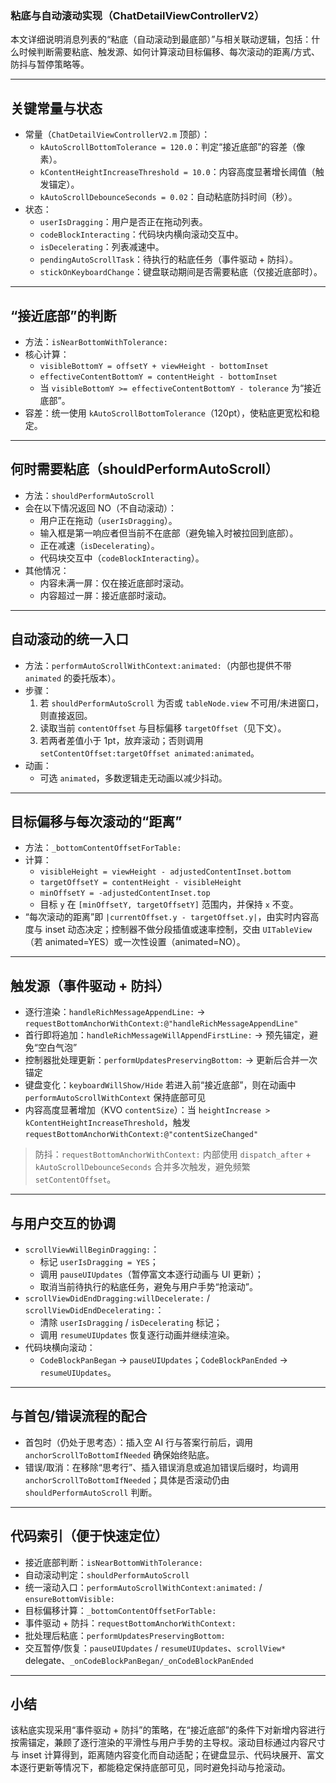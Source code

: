 ### 粘底与自动滚动实现（ChatDetailViewControllerV2）

本文详细说明消息列表的“粘底（自动滚动到最底部）”与相关联动逻辑，包括：什么时候判断需要粘底、触发源、如何计算滚动目标偏移、每次滚动的距离/方式、防抖与暂停策略等。

---

## 关键常量与状态
- 常量（`ChatDetailViewControllerV2.m` 顶部）：
  - `kAutoScrollBottomTolerance = 120.0`：判定“接近底部”的容差（像素）。
  - `kContentHeightIncreaseThreshold = 10.0`：内容高度显著增长阈值（触发锚定）。
  - `kAutoScrollDebounceSeconds = 0.02`：自动粘底防抖时间（秒）。
- 状态：
  - `userIsDragging`：用户是否正在拖动列表。
  - `codeBlockInteracting`：代码块内横向滚动交互中。
  - `isDecelerating`：列表减速中。
  - `pendingAutoScrollTask`：待执行的粘底任务（事件驱动 + 防抖）。
  - `stickOnKeyboardChange`：键盘联动期间是否需要粘底（仅接近底部时）。

---

## “接近底部”的判断
- 方法：`isNearBottomWithTolerance:`
- 核心计算：
  - `visibleBottomY = offsetY + viewHeight - bottomInset`
  - `effectiveContentBottomY = contentHeight - bottomInset`
  - 当 `visibleBottomY >= effectiveContentBottomY - tolerance` 为“接近底部”。
- 容差：统一使用 `kAutoScrollBottomTolerance`（120pt），使粘底更宽松和稳定。

---

## 何时需要粘底（shouldPerformAutoScroll）
- 方法：`shouldPerformAutoScroll`
- 会在以下情况返回 NO（不自动滚动）：
  - 用户正在拖动（`userIsDragging`）。
  - 输入框是第一响应者但当前不在底部（避免输入时被拉回到底部）。
  - 正在减速（`isDecelerating`）。
  - 代码块交互中（`codeBlockInteracting`）。
- 其他情况：
  - 内容未满一屏：仅在接近底部时滚动。
  - 内容超过一屏：接近底部时滚动。

---

## 自动滚动的统一入口
- 方法：`performAutoScrollWithContext:animated:`（内部也提供不带 `animated` 的委托版本）。
- 步骤：
  1) 若 `shouldPerformAutoScroll` 为否或 `tableNode.view` 不可用/未进窗口，则直接返回。
  2) 读取当前 `contentOffset` 与目标偏移 `targetOffset`（见下文）。
  3) 若两者差值小于 1pt，放弃滚动；否则调用 `setContentOffset:targetOffset animated:animated`。
- 动画：
  - 可选 `animated`，多数逻辑走无动画以减少抖动。

---

## 目标偏移与每次滚动的“距离”
- 方法：`_bottomContentOffsetForTable:`
- 计算：
  - `visibleHeight = viewHeight - adjustedContentInset.bottom`
  - `targetOffsetY = contentHeight - visibleHeight`
  - `minOffsetY = -adjustedContentInset.top`
  - 目标 `y` 在 `[minOffsetY, targetOffsetY]` 范围内，并保持 `x` 不变。
- “每次滚动的距离”即 `|currentOffset.y - targetOffset.y|`，由实时内容高度与 inset 动态决定；控制器不做分段插值或速率控制，交由 `UITableView`（若 animated=YES）或一次性设置（animated=NO）。

---

## 触发源（事件驱动 + 防抖）
- 逐行渲染：`handleRichMessageAppendLine:` → `requestBottomAnchorWithContext:@"handleRichMessageAppendLine"`
- 首行即将追加：`handleRichMessageWillAppendFirstLine:` → 预先锚定，避免“空白气泡”
- 控制器批处理更新：`performUpdatesPreservingBottom:` → 更新后合并一次锚定
- 键盘变化：`keyboardWillShow/Hide` 若进入前“接近底部”，则在动画中 `performAutoScrollWithContext` 保持底部可见
- 内容高度显著增加（KVO `contentSize`）：当 `heightIncrease > kContentHeightIncreaseThreshold`，触发 `requestBottomAnchorWithContext:@"contentSizeChanged"`

> 防抖：`requestBottomAnchorWithContext:` 内部使用 `dispatch_after` + `kAutoScrollDebounceSeconds` 合并多次触发，避免频繁 `setContentOffset`。

---

## 与用户交互的协调
- `scrollViewWillBeginDragging:`：
  - 标记 `userIsDragging = YES`；
  - 调用 `pauseUIUpdates`（暂停富文本逐行动画与 UI 更新）；
  - 取消当前待执行的粘底任务，避免与用户手势“抢滚动”。
- `scrollViewDidEndDragging:willDecelerate:` / `scrollViewDidEndDecelerating:`：
  - 清除 `userIsDragging` / `isDecelerating` 标记；
  - 调用 `resumeUIUpdates` 恢复逐行动画并继续渲染。
- 代码块横向滚动：
  - `CodeBlockPanBegan` → `pauseUIUpdates`；`CodeBlockPanEnded` → `resumeUIUpdates`。

---

## 与首包/错误流程的配合
- 首包时（仍处于思考态）：插入空 AI 行与答案行前后，调用 `anchorScrollToBottomIfNeeded` 确保始终贴底。
- 错误/取消：在移除“思考行”、插入错误消息或追加错误后缀时，均调用 `anchorScrollToBottomIfNeeded`；具体是否滚动仍由 `shouldPerformAutoScroll` 判断。

---

## 代码索引（便于快速定位）
- 接近底部判断：`isNearBottomWithTolerance:`
- 自动滚动判定：`shouldPerformAutoScroll`
- 统一滚动入口：`performAutoScrollWithContext:animated:` / `ensureBottomVisible:`
- 目标偏移计算：`_bottomContentOffsetForTable:`
- 事件驱动 + 防抖：`requestBottomAnchorWithContext:`
- 批处理后粘底：`performUpdatesPreservingBottom:`
- 交互暂停/恢复：`pauseUIUpdates` / `resumeUIUpdates`、`scrollView*` delegate、`_onCodeBlockPanBegan/_onCodeBlockPanEnded`

---

## 小结
该粘底实现采用“事件驱动 + 防抖”的策略，在“接近底部”的条件下对新增内容进行按需锚定，兼顾了逐行渲染的平滑性与用户手势的主导权。滚动目标通过内容尺寸与 inset 计算得到，距离随内容变化而自动适配；在键盘显示、代码块展开、富文本逐行更新等情况下，都能稳定保持底部可见，同时避免抖动与抢滚动。
